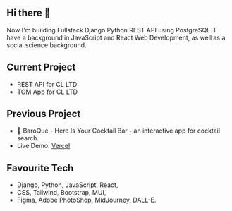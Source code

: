 ## Hi there 👋

Now I'm building Fullstack Django Python REST API using PostgreSQL. 
I have a background in JavaScript and React Web Development, as well as a social science background.   

## Current Project
- REST API for CL LTD
- TOM App for CL LTD

## Previous Project
- 🔭 BaroQue - Here Is Your Cocktail Bar - an interactive app for cocktail search.
- Live Demo:
[Vercel](https://baroque-here-is-your-cocktail-bar-delta.vercel.app/)

## Favourite Tech  
- Django, Python, JavaScript, React, 
- CSS, Tailwind, Bootstrap, MUI,
- Figma, Adobe PhotoShop, MidJourney, DALL-E. 

<!--## Portfolio 
<img src="/yanaPortfolioReact.png" alt="Portfolio" width="600">
- My recent portfolio (I didn't update it for ages) is deployed here: 

[Vercel](https://yk-react-portfolio.vercel.app/)

## 📫 How to reach me:
[Linkedin](https://www.linkedin.com/in/yana-kozarenko-237ba5191)   
<!--
**GreenCatInForest/GreenCatInForest** is a ✨ _special_ ✨ repository because its `README.md` (this file) appears on your GitHub profile.

Here are some ideas to get you started:


- 🌱 I’m currently learning ...
- 👯 I’m looking to collaborate on ...
- 🤔 I’m looking for help with ...
- 💬 Ask me about ...
- 📫 How to reach me: ...
- 😄 Pronouns: ...
- ⚡ Fun fact: ...
-->

